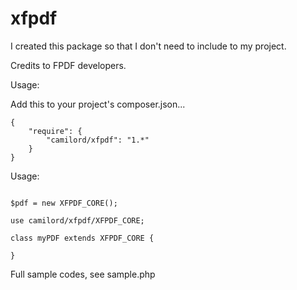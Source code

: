 xfpdf
=====

I created this package so that I don't need to include to my project. 

Credits to FPDF developers.

Usage:

Add this to your project's composer.json...

```
{
    "require": {
        "camilord/xfpdf": "1.*"
    }
}
```

Usage:

```

$pdf = new XFPDF_CORE();

```

```
use camilord/xfpdf/XFPDF_CORE;

class myPDF extends XFPDF_CORE {
   
}

```

Full sample codes, see sample.php
